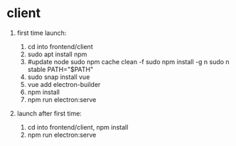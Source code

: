 # client
1. first time launch:
    1. cd into frontend/client
    2. sudo apt install npm 
    3. #update node
        sudo npm cache clean -f
        sudo npm install -g n
        sudo n stable
        PATH="$PATH"
    4. sudo snap install vue
    5. vue add electron-builder
    6. npm install
    7. npm run electron:serve


2. launch after first time:
    1. cd into frontend/client, npm install
    2. npm run electron:serve







